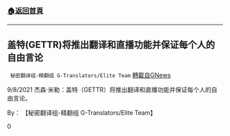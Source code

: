 ###  [:house:返回首頁](https://github.com/ourhimalayas/txt)
---


## 盖特(GETTR)将推出翻译和直播功能并保证每个人的自由言论
` 秘密翻译组-精翻组 G-Translators/Elite Team` [轉載自GNews](https://gnews.org/zh-hans/1545840/)

9/8/2021 杰森·米勒：盖特（GETTR）将推出翻译和直播功能并保证每个人的自由言论。

By： 【秘密翻译组-精翻组 G-Translators/Elite Team】

0

